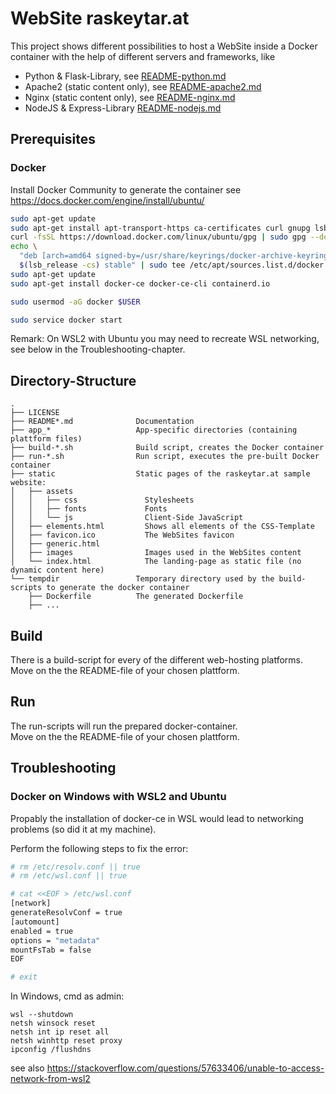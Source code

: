 # WebSite raskeytar.at 

This project shows different possibilities to host a WebSite inside a Docker container 
with the help of different servers and frameworks, like
- Python & Flask-Library, see [README-python.md](README-python.md)
- Apache2 (static content only), see [README-apache2.md](README-apache2.md)
- Nginx (static content only), see [README-nginx.md](README-nginx.md)
- NodeJS & Express-Library [README-nodejs.md](README-nodejs.md)

## Prerequisites

### Docker
Install Docker Community to generate the container
see https://docs.docker.com/engine/install/ubuntu/

```bash
sudo apt-get update
sudo apt-get install apt-transport-https ca-certificates curl gnupg lsb-release
curl -fsSL https://download.docker.com/linux/ubuntu/gpg | sudo gpg --dearmor -o /usr/share/keyrings/docker-archive-keyring.gpg
echo \
  "deb [arch=amd64 signed-by=/usr/share/keyrings/docker-archive-keyring.gpg] https://download.docker.com/linux/ubuntu \
  $(lsb_release -cs) stable" | sudo tee /etc/apt/sources.list.d/docker.list > /dev/null
sudo apt-get update
sudo apt-get install docker-ce docker-ce-cli containerd.io

sudo usermod -aG docker $USER

sudo service docker start
```
Remark: On WSL2 with Ubuntu you may need to recreate WSL networking, see below in the Troubleshooting-chapter.

## Directory-Structure
```
.
├── LICENSE
├── README*.md              Documentation
├── app_*                   App-specific directories (containing plattform files)
├── build-*.sh              Build script, creates the Docker container
├── run-*.sh                Run script, executes the pre-built Docker container
├── static                  Static pages of the raskeytar.at sample website:
│   ├── assets
│   │   ├── css               Stylesheets
│   │   ├── fonts             Fonts
│   │   └── js                Client-Side JavaScript
│   ├── elements.html         Shows all elements of the CSS-Template
│   ├── favicon.ico           The WebSites favicon
│   ├── generic.html
│   ├── images                Images used in the WebSites content
│   └── index.html            The landing-page as static file (no dynamic content here)
└── tempdir                 Temporary directory used by the build-scripts to generate the docker container
    ├── Dockerfile          The generated Dockerfile
    ├── ...
```

## Build

There is a build-script for every of the different web-hosting platforms.  
Move on the the README-file of your chosen plattform.

## Run

The run-scripts will run the prepared docker-container.  
Move on the the README-file of your chosen plattform.

## Troubleshooting

### Docker on Windows with WSL2 and Ubuntu
Propably the installation of docker-ce in WSL would lead to networking problems (so did it at my machine).

Perform the following steps to fix the error:
```bash
# rm /etc/resolv.conf || true
# rm /etc/wsl.conf || true

# cat <<EOF > /etc/wsl.conf
[network]
generateResolvConf = true
[automount]
enabled = true
options = "metadata"
mountFsTab = false
EOF

# exit
```

In Windows, cmd as admin:
```
wsl --shutdown
netsh winsock reset
netsh int ip reset all
netsh winhttp reset proxy
ipconfig /flushdns
```
see also https://stackoverflow.com/questions/57633406/unable-to-access-network-from-wsl2

